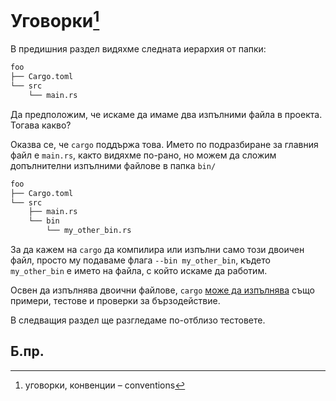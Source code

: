 # Уговорки[^Conventions]

В предишния раздел видяхме следната иерархия от папки:

```txt
foo
├── Cargo.toml
└── src
    └── main.rs
```

Да предположим, че искаме да имаме два изпълними файла в проекта. Тогава какво?

Оказва се, че `cargo` поддържа това. Името по подразбиране за главния файл е
`main.rs`, както видяхме по-рано, но можем да сложим допълнителни изпълними
файлове в папка `bin/`

```txt
foo
├── Cargo.toml
└── src
    ├── main.rs
    └── bin
        └── my_other_bin.rs
```
За да кажем на `cargo` да компилира или изпълни само този двоичен файл, просто
му подаваме флага `--bin my_other_bin`, където `my_other_bin` е името на файла,
с който искаме да работим.

Освен да изпълнява двоични файлове, `cargo` [може да изпълнява] също примери,
тестове и проверки за бързодействие.

В следващия раздел ще разгледаме по-отблизо тестовете.

## Б.пр.

[^Conventions]: уговорки, конвенции – conventions

[може да изпълнява]: https://doc.rust-lang.org/cargo/guide/project-layout.html
